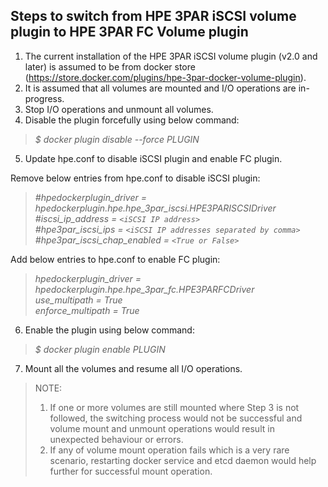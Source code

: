 ## Steps to switch from HPE 3PAR iSCSI volume plugin to HPE 3PAR FC Volume plugin

1.	The current installation of the HPE 3PAR iSCSI volume plugin (v2.0 and later) is assumed to be from docker store (https://store.docker.com/plugins/hpe-3par-docker-volume-plugin).
2.	It is assumed that all volumes are mounted and I/O operations are in-progress.
3.	Stop I/O operations and unmount all volumes.
4.	Disable the plugin forcefully using below command:

>*$ docker plugin disable --force PLUGIN*

5.	Update hpe.conf to disable iSCSI plugin and enable FC plugin.

Remove below entries from hpe.conf to disable iSCSI plugin: 

> *#hpedockerplugin_driver = hpedockerplugin.hpe.hpe_3par_iscsi.HPE3PARISCSIDriver*   
> *#iscsi_ip_address = `<iSCSI IP address>`*   
> *#hpe3par_iscsi_ips = `<iSCSI IP addresses separated by comma>`*  
> *#hpe3par_iscsi_chap_enabled = `<True or False>`* 

Add below entries to hpe.conf to enable FC plugin:   

> *hpedockerplugin_driver = hpedockerplugin.hpe.hpe_3par_fc.HPE3PARFCDriver*   
> *use_multipath = True*   
> *enforce_multipath = True*   

6. Enable the plugin using below command:

>*$ docker plugin enable PLUGIN*

7. Mount all the volumes and resume all I/O operations.

> NOTE:  
> 1) If one or more volumes are still mounted where Step 3 is not followed, the switching process would not be successful and volume mount and unmount operations would result in unexpected behaviour or errors.  
> 2) If any of volume mount operation fails which is a very rare scenario, restarting docker service and etcd daemon would help further for successful mount operation.
